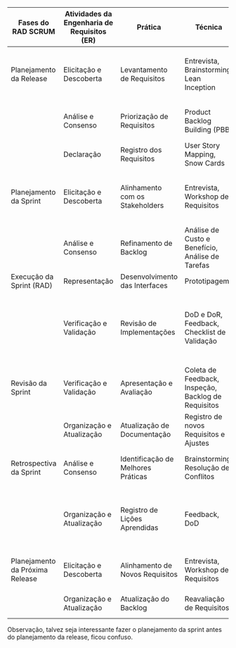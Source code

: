 | Fases do RAD SCRUM              | Atividades da Engenharia de Requisitos (ER) | Prática                            | Técnica                                             | Resultados Esperados                                                                          | Consistência entre fase e atividade                                 | Consistência entre Fase e prática          | Consistência entre Fase e técnica                           | Conssistência entre Fase e resultado esperado                 |
| ------------------------------- | ------------------------------------------- | ---------------------------------- | --------------------------------------------------- | --------------------------------------------------------------------------------------------- | -------------------------------------------------------------------- | ------------------------------------------- | ------------------------------------------------------------ | ------------------------------------------------------------- |
| Planejamento da Release         | Elicitação e Descoberta                     | Levantamento de Requisitos         | Entrevista, Brainstorming, Lean Inception           | Descoberta dos requisitos e definição da Release                                              | Ok                                                                   | Ok                                          | Ok                                                           | Ok, mas deveria ter específicado que são os requisitos brutos |
|                                 | Análise e Consenso                          | Priorização de Requisitos          | Product Backlog Building (PBB)                      | Definição das funcionalidades a serem implementadas                                           | Ok                                                                   | Ok                                          | Ok                                                           | Ok                                                            |
|                                 | Declaração                                  | Registro dos Requisitos            | User Story Mapping, Snow Cards                      | Especificação das histórias de usuário                                                        | Ok                                                                   | Ok                                          | Ok                                                           | Ok                                                            |
| Planejamento da Sprint          | Elicitação e Descoberta                     | Alinhamento com os Stakeholders    | Entrevista, Workshop de Requisitos                  | Identificação das necessidades do usuário para o desenvolvimento da sprint                    | Já deveria estar definido na fase anterior, pois já foram declarados | Ok                                          | Ok                                                           | Ok                                                            |
|                                 | Análise e Consenso                          | Refinamento de Backlog             | Análise de Custo e Benefício, Análise de Tarefas    | Priorização do Backlog                                                                        | Ok                                                                   | Ok                                          | Ok                                                           | Ok                                                            |
| Execução da Sprint (RAD)        | Representação                               | Desenvolvimento das Interfaces     | Prototipagem                                        | Protótipos para Validação                                                                     | Ok                                                                   | Ok                                          | Ok                                                           | Ok                                                            |
|                                 | Verificação e Validação                     | Revisão de Implementações          | DoD e DoR, Feedback, Checklist de Validação         | Requisitos validados e revisados de acordo com as tarefas designadas na etapa de planejamento | Ok                                                                   | Ok                                          | Ok                                                           | Ok                                                            |
| Revisão da Sprint               | Verificação e Validação                     | Apresentação e Avaliação           | Coleta de Feedback, Inspeção, Backlog de Requisitos | Validação dos Resultados Entregues                                                            | Ok                                                                   | Ok                                          | Ok                                                           | Ok                                                            |
|                                 | Organização e Atualização                   | Atualização de Documentação        | Registro de novos Requisitos e Ajustes              | Registro de novos Requisitos e Ajustes                                                        | Ok                                                                   | Ok                                          | Ok                                                           | Ok                                                            |
| Retrospectiva da Sprint         | Análise e Consenso                          | Identificação de Melhores Práticas | Brainstorming, Resolução de Conflitos               | Melhorias identificadas para o próximo ciclo                                                  | Ok                                                                   | Ok                                          | Ok                                                           | Ok                                                            |
|                                 | Organização e Atualização                   | Registro de Lições Aprendidas      | Feedback, DoD                                       | Aprendizado contínuo documentado                                                              | Ok                                                                   | Ok                                          | Não, não vejo como feedback possa se encaixar nesse contexto | Ok                                                            |
| Planejamento da Próxima Release | Elicitação e Descoberta                     | Alinhamento de Novos Requisitos    | Entrevista, Workshop de Requisitos                  | Novos requisitos e ajustes a serem implementados                                              | Ok                                                                   | Não, alinhamento seria, análise e consenso. | Ok                                                           | Ok                                                            |
|                                 | Organização e Atualização                   | Atualização do Backlog             | Reavaliação de Requisitos                           | Priorização dos requisitos para a nova release                                                | Ok                                                                   | Ok                                          | Ok                                                           | Ok                                                            |

Observação, talvez seja interessante fazer o planejamento da sprint antes do planejamento da release, ficou confuso.
